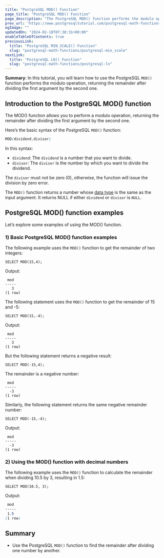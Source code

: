 ```yaml
---
title: "PostgreSQL MOD() Function"
page_title: "PostgreSQL MOD() Function"
page_description: "The PostgreSQL MOD() function performs the modulo operation, returning the remainder after dividing the first argument by the second one."
prev_url: "https://www.postgresqltutorial.com/postgresql-math-functions/postgresql-mod/"
ogImage: ""
updatedOn: "2024-02-18T07:38:31+00:00"
enableTableOfContents: true
previousLink: 
  title: "PostgreSQL MIN_SCALE() Function"
  slug: "postgresql-math-functions/postgresql-min_scale"
nextLink: 
  title: "PostgreSQL LN() Function"
  slug: "postgresql-math-functions/postgresql-ln"
---
```





**Summary**: In this tutorial, you will learn how to use the PostgreSQL `MOD()` function performs the modulo operation, returning the remainder after dividing the first argument by the second one.


## Introduction to the PostgreSQL MOD() function

The MOD() function allows you to perform a modulo operation, returning the remainder after dividing the first argument by the second one.

Here’s the basic syntax of the PostgreSQL `MOD()` function:


```css
MOD(dividend,divisor)
```
In this syntax:

* `dividend`: The `dividend` is a number that you want to divide.
* `divisor`: The `divisor` is the number by which you want to divide the dividend.

The `divisor` must not be zero (0\), otherwise, the function will issue the division by zero error.

The `MOD()` function returns a number whose [data type](../postgresql-tutorial/postgresql-data-types) is the same as the input argument. It returns NULL if either `dividend` or `divisor` is `NULL`.


## PostgreSQL MOD() function examples

Let’s explore some examples of using the MOD() function.


### 1\) Basic PostgreSQL MOD() function examples

The following example uses the `MOD()` function to get the remainder of two integers:


```
SELECT MOD(15,4);
```
Output:


```
 mod
-----
   3
(1 row)
```
The following statement uses the `MOD()` function to get the remainder of 15 and \-5:


```
SELECT MOD(15,-4);
```
Output:


```
 mod
-----
   3
(1 row)
```
But the following statement returns a negative result:


```
SELECT MOD(-15,4);
```
The remainder is a negative number:


```
 mod
-----
  -3
(1 row)

```
Similarly, the following statement returns the same negative remainder number:


```
SELECT MOD(-15,-4);
```
Output:


```
 mod
-----
  -3
(1 row)
```

### 2\) Using the MOD() function with decimal numbers

The following example uses the `MOD()` function to calculate the remainder when dividing 10\.5 by 3, resulting in 1\.5:


```
SELECT MOD(10.5, 3);
```
Output:


```css
 mod
-----
 1.5
(1 row)
```

## Summary

* Use the PostgreSQL `MOD()` function to find the remainder after dividing one number by another.

